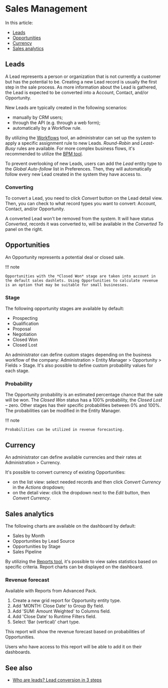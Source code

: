 # Sales Management

In this article:

* [Leads](#leads)
* [Opportunities](#opportunities)
* [Currency](#currency)
* [Sales analytics](#sales-analytics)

## Leads

A Lead represents a person or organization that  is not currently a customer but has the potential to be. Creating a new Lead record is usually the first step in the sale process. As more information about the Lead is gathered,  the Lead is expected to be converted into a Account, Contact, and/or Opportunity.

New Leads are typically created in the following scenarios:

* manually by CRM users;
* through the API (e.g. through a web form);
* automatically by a Workflow rule.

By utilizing the [Workflows](../administration/workflows.md) tool, an administrator can set up the system to apply a specific assignment rule to new Leads. *Round-Robin* and *Least-Busy* rules are available. For more complex business flows, it's recommended to utilize the [BPM tool](../administration/bpm.md).

To prevent overlooking of new Leads, users can add the *Lead* entity type to the *Global Auto-follow* list in Preferences. Then, they will automatically follow every new Lead created in the system they have access to.

### Converting

To convert a Lead, you need to click *Convert* button on the Lead detail view. Then, you can check to what record types you want to convert: Account, Contact, and/or Opportunity.

A converted Lead won't be removed from the system. It will have status *Converted*, records it was converted to, will be available in the *Converted To* panel on the right.

## Opportunities

An Opportunity represents a potential deal or closed sale.

!!! note

    Opportunities with the *Closed Won* stage are taken into account in the default sales dashlets. Using Opportunities to calculate revenue is an option that may be suitable for small businesses.

### Stage

The following opportunity stages are available by default:

* Prospecting
* Qualification
* Proposal
* Negotiation
* Closed Won
* Closed Lost

An administrator can define custom stages depending on the business workflow of the company: Administration > Entity Manager > Opportunity > Fields > Stage. It's also possible to define custom probability values for each stage.

### Probability

The Opportunity probability is an estimated percentage chance that the sale will be won. The *Closed Won* status has a 100% probability, the *Closed Lost* – zero. Other stages has their specific probabilities between 0% and 100%. The probabilities can be modified in the Entity Manager.

!!! note

    Probabilities can be utilized in revenue forecasting.

## Currency

An administrator can define available currencies and their rates at Administration > Currency.

It's possible to convert currency of existing Opportunities:

* on the list view: select needed records and then click *Convert Currency* in the *Actions* dropdown;
* on the detail view: click the dropdown next to the *Edit* button, then *Convert Currency*.

## Sales analytics

The following charts are available on the dashboard by default:

* Sales by Month
* Opportunities by Lead Source
* Opportunities by Stage
* Sales Pipeline

By utilizing the [Reports tool](reports.md), it's possible to view sales statistics based on specific criteria. Report charts can be displayed on the dashboard.

### Revenue forecast

Available with Reports from Advanced Pack.

1. Create a new grid report for Opportunity entity type.
2. Add 'MONTH: Close Date' to Group By field.
3. Add 'SUM: Amount Weighted' to Columns field.
4. Add 'Close Date' to Runtime Filters field.
5. Select 'Bar (vertical)' chart type.

This report will show the revenue forecast based on probabilities of Opportunities.

Users who have access to this report will be able to add it on their dashboards.

## See also

* [Who are leads? Lead conversion in 3 steps](https://www.espocrm.com/tips/lead-conversion/)
